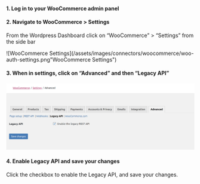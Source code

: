 
#### 1. Log in to your WooCommerce admin panel

#### 2. Navigate to WooCommerce > Settings

  From the Wordpress Dashboard click on “WooCommerce” > “Settings” from the side bar

  ![WooCommerce Settings](/assets/images/connectors/woocommerce/woo-auth-settings.png"WooCommerce Settings")

#### 3. When in settings, click on “Advanced” and then “Legacy API”

  ![WooCommerce Legacy API Settings](/assets/images/connectors/woocommerce/woo-auth-legacy-api.png "WooCommerce Legacy API Settings")

#### 4. Enable Legacy API and save your changes
  
  Click the checkbox to enable the Legacy API, and save your changes.



    